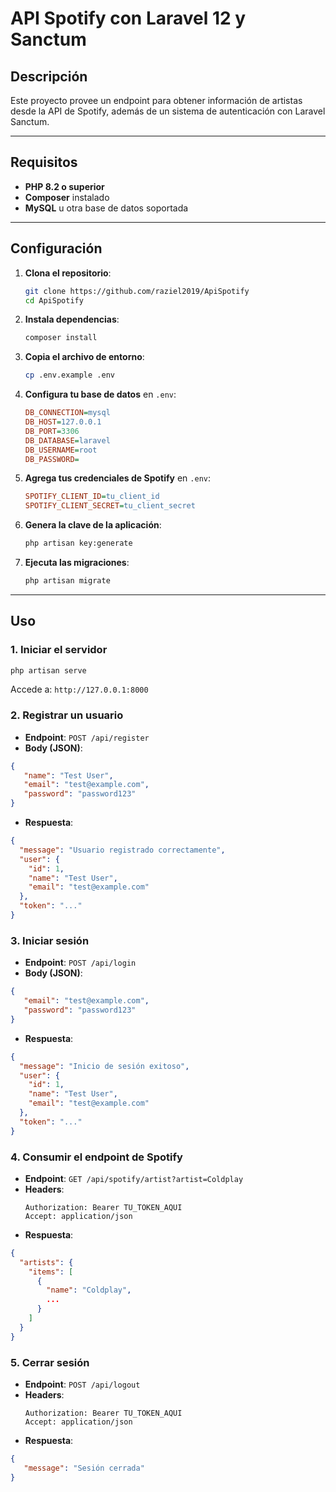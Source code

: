 # API Spotify con Laravel 12 y Sanctum

## Descripción
Este proyecto provee un endpoint para obtener información de artistas desde la API de Spotify, además de un sistema de autenticación con Laravel Sanctum.

---

## Requisitos
- **PHP 8.2 o superior**
- **Composer** instalado
- **MySQL** u otra base de datos soportada

---

## Configuración
1. **Clona el repositorio**:
   ```bash
   git clone https://github.com/raziel2019/ApiSpotify
   cd ApiSpotify
   ```

2. **Instala dependencias**:
   ```bash
   composer install
   ```

3. **Copia el archivo de entorno**:
   ```bash
   cp .env.example .env
   ```

4. **Configura tu base de datos** en `.env`:
   ```ini
   DB_CONNECTION=mysql
   DB_HOST=127.0.0.1
   DB_PORT=3306
   DB_DATABASE=laravel
   DB_USERNAME=root
   DB_PASSWORD=
   ```
5. **Agrega tus credenciales de Spotify** en `.env`:
   ```ini
   SPOTIFY_CLIENT_ID=tu_client_id
   SPOTIFY_CLIENT_SECRET=tu_client_secret
   ```

6. **Genera la clave de la aplicación**:
   ```bash
   php artisan key:generate
   ```

7. **Ejecuta las migraciones**:
   ```bash
   php artisan migrate
   ```

---

## Uso

### 1. Iniciar el servidor
```bash
php artisan serve
```
Accede a: `http://127.0.0.1:8000`

### 2. Registrar un usuario
- **Endpoint**: `POST /api/register`
- **Body (JSON)**:
```json
{
   "name": "Test User",
   "email": "test@example.com",
   "password": "password123"
}
```
- **Respuesta**:
```json
{
  "message": "Usuario registrado correctamente",
  "user": {
    "id": 1,
    "name": "Test User",
    "email": "test@example.com"
  },
  "token": "..."
}
```

### 3. Iniciar sesión
- **Endpoint**: `POST /api/login`
- **Body (JSON)**:
```json
{
   "email": "test@example.com",
   "password": "password123"
}
```
- **Respuesta**:
```json
{
  "message": "Inicio de sesión exitoso",
  "user": {
    "id": 1,
    "name": "Test User",
    "email": "test@example.com"
  },
  "token": "..."
}
```

### 4. Consumir el endpoint de Spotify
- **Endpoint**: `GET /api/spotify/artist?artist=Coldplay`
- **Headers**:
  ```
  Authorization: Bearer TU_TOKEN_AQUI
  Accept: application/json
  ```
- **Respuesta**:
```json
{
  "artists": {
    "items": [
      {
        "name": "Coldplay",
        ...
      }
    ]
  }
}
```

### 5. Cerrar sesión
- **Endpoint**: `POST /api/logout`
- **Headers**:
  ```
  Authorization: Bearer TU_TOKEN_AQUI
  Accept: application/json
  ```
- **Respuesta**:
```json
{
   "message": "Sesión cerrada"
}
```
